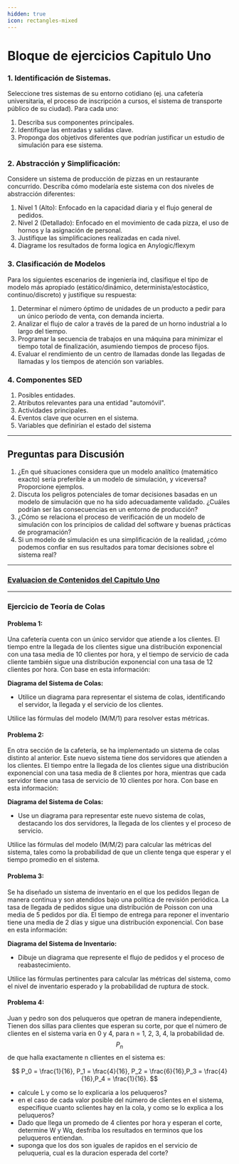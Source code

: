 ```yaml
---
hidden: true
icon: rectangles-mixed
---
```


# Bloque de ejercicios Capitulo Uno

### 1. Identificación de Sistemas.

Seleccione tres sistemas de su entorno cotidiano (ej. una cafetería universitaria, el proceso de inscripción a cursos, el sistema de transporte público de su ciudad). Para cada uno:

1. Describa sus componentes principales.
2. Identifique las entradas y salidas clave.
3. Proponga dos objetivos diferentes que podrían justificar un estudio de simulación para ese sistema.

### 2. Abstracción y Simplificación:&#x20;

Considere un sistema de producción de pizzas en un restaurante concurrido. Describa cómo modelaría este sistema con dos niveles de abstracción diferentes:

1. Nivel 1 (Alto): Enfocado en la capacidad diaria y el flujo general de pedidos.
2. Nivel 2 (Detallado): Enfocado en el movimiento de cada pizza, el uso de hornos y la asignación de personal.
3. Justifique las simplificaciones realizadas en cada nivel.
4. Diagrame los resultados de forma logica en Anylogic/flexym

### 3. Clasificación de Modelos

Para los siguientes escenarios de ingeniería ind, clasifique el tipo de modelo más apropiado (estático/dinámico, determinista/estocástico, continuo/discreto) y justifique su respuesta:

1. Determinar el número óptimo de unidades de un producto a pedir para un único período de venta, con demanda incierta.
2. Analizar el flujo de calor a través de la pared de un horno industrial a lo largo del tiempo.
3. Programar la secuencia de trabajos en una máquina para minimizar el tiempo total de finalización, asumiendo tiempos de proceso fijos.
4. Evaluar el rendimiento de un centro de llamadas donde las llegadas de llamadas y los tiempos de atención son variables.

### 4. Componentes SED

1. Posibles entidades.
2. Atributos relevantes para una entidad "automóvil".
3. Actividades principales.
4. Eventos clave que ocurren en el sistema.
5. Variables que definirían el estado del sistema

***

## Preguntas para Discusión

1. ¿En qué situaciones considera que un modelo analítico (matemático exacto) sería preferible a un modelo de simulación, y viceversa? Proporcione ejemplos.
2. Discuta los peligros potenciales de tomar decisiones basadas en un modelo de simulación que no ha sido adecuadamente validado. ¿Cuáles podrían ser las consecuencias en un entorno de producción?
3. ¿Cómo se relaciona el proceso de verificación de un modelo de simulación con los principios de calidad del software y buenas prácticas de programación?
4. Si un modelo de simulación es una simplificación de la realidad, ¿cómo podemos confiar en sus resultados para tomar decisiones sobre el sistema real?

***

### [Evaluacion de Contenidos del Capitulo Uno](https://forms.office.com/r/TgMZHF6w0C)

***

### Ejercicio de Teoría de Colas

#### **Problema 1:**

Una cafetería cuenta con un único servidor que atiende a los clientes. El tiempo entre la llegada de los clientes sigue una distribución exponencial con una tasa media de 10 clientes por hora, y el tiempo de servicio de cada cliente también sigue una distribución exponencial con una tasa de 12 clientes por hora. Con base en esta información:

**Diagrama del Sistema de Colas:**

* Utilice un diagrama para representar el sistema de colas, identificando el servidor, la llegada y el servicio de los clientes.

Utilice las fórmulas del modelo (M/M/1) para resolver estas métricas.

#### **Problema 2:**

En otra sección de la cafetería, se ha implementado un sistema de colas distinto al anterior. Este nuevo sistema tiene dos servidores que atienden a los clientes. El tiempo entre la llegada de los clientes sigue una distribución exponencial con una tasa media de 8 clientes por hora, mientras que cada servidor tiene una tasa de servicio de 10 clientes por hora. Con base en esta información:

**Diagrama del Sistema de Colas:**

* Use un diagrama para representar este nuevo sistema de colas, destacando los dos servidores, la llegada de los clientes y el proceso de servicio.

Utilice las fórmulas del modelo (M/M/2) para calcular las métricas del sistema, tales como la probabilidad de que un cliente tenga que esperar y el tiempo promedio en el sistema.

#### **Problema 3:**

Se ha diseñado un sistema de inventario en el que los pedidos llegan de manera continua y son atendidos bajo una política de revisión periódica. La tasa de llegada de pedidos sigue una distribución de Poisson con una media de 5 pedidos por día. El tiempo de entrega para reponer el inventario tiene una media de 2 días y sigue una distribución exponencial. Con base en esta información:

**Diagrama del Sistema de Inventario:**

* Dibuje un diagrama que represente el flujo de pedidos y el proceso de reabastecimiento.

Utilice las fórmulas pertinentes para calcular las métricas del sistema, como el nivel de inventario esperado y la probabilidad de ruptura de stock.

#### Problema 4:

Juan y pedro son dos peluqueros que opetran de manera independiente, Tienen dos sillas para clientes que esperan su corte, por que el número de clientes en el sistema varia en 0 y 4, para n = 1, 2, 3, 4, la probabilidad de. $$P_n$$ de que halla exactamente n cllientes en el sistema es:

$$
P_0 = \frac{1}{16}, P_1 = \frac{4}{16}, P_2 = \frac{6}{16},P_3 = \frac{4}{16},P_4 = \frac{1}{16}.
$$

* calcule L y como se lo explicaria a los peluqueros?
* en el caso de cada valor posible del número de clientes en el sistema, especifique cuanto sclientes hay en la cola, y como se lo explica a los peluqueros?
* Dado que llega un promedo de 4 clientes por hora y esperan el corte, determine W y Wq, desfriba los resultados en terminos que los peluqueros entiendan.
* suponga que los dos son iguales de rapidos en el servicio de peluqueria, cual es la duracion esperada del corte?
